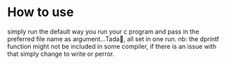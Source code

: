 # How to use

simply run the default way you run your c program and pass in the preferred file name as argument...Tada🙂, all set in one run.
nb: the dprintf function might not be included in some compiler, if there is an issue with that simply change to write or perror.
